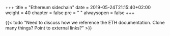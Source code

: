 +++
title = "Ethereum sidechain"
date = 2019-05-24T21:15:40+02:00
weight = 40
chapter = false
pre = "<i class='fa ela-page'></i> "
alwaysopen = false
+++

{{< todo "Need to discuss how we reference the ETH documentation. Clone many things? Point to external links?" >}}
